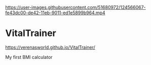 

https://user-images.githubusercontent.com/51680972/124566067-fe43dc00-de42-11eb-9011-ed1e5899b964.mp4

# VitalTrainer
https://verenasworld.github.io/VitalTrainer/

My first BMI calculator 

